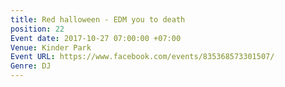 ```yaml
---
title: Red halloween - EDM you to death
position: 22
Event date: 2017-10-27 07:00:00 +07:00
Venue: Kinder Park
Event URL: https://www.facebook.com/events/835368573301507/
Genre: DJ
---
```


